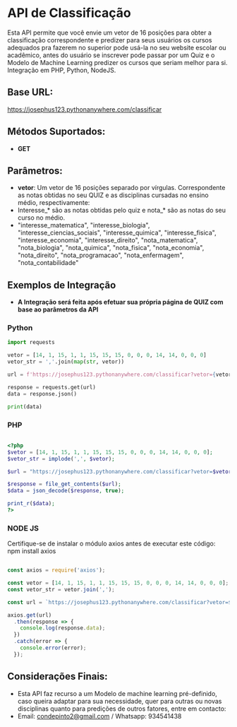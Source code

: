 # API de Classificação

Esta API permite que você envie um vetor de 16 posições para obter a classificação correspondente e predizer para seus usuários os cursos adequados pra fazerem no superior pode usá-la no seu website escolar ou acadêmico, antes do usuário se inscrever pode passar por um Quiz e o Modelo de Machine Learning predizer os cursos que seriam melhor para si. Integração em PHP, Python, NodeJS.

## Base URL:

https://josephus123.pythonanywhere.com/classificar


## Métodos Suportados:
- **GET**

## Parâmetros:

- **vetor**: Um vetor de 16 posições separado por vírgulas. Correspondente as notas obtidas no seu QUIZ e as disciplinas cursadas no ensino médio, respectivamente:
- Interesse_* são as notas obtidas pelo quiz e nota_* são as notas do seu curso no médio.
- "interesse_matematica", "interesse_biologia", "interesse_ciencias_sociais", "interesse_quimica", "interesse_fisica", "interesse_economia", "interesse_direito", "nota_matematica", "nota_biologia", "nota_quimica", "nota_fisica", "nota_economia", "nota_direito", "nota_programacao", "nota_enfermagem", "nota_contabilidade"

## Exemplos de Integração

- **A Integração será feita após efetuar sua própria página de QUIZ com base ao parâmetros da API**

### Python

```python
import requests

vetor = [14, 1, 15, 1, 1, 15, 15, 15, 0, 0, 0, 14, 14, 0, 0, 0]
vetor_str = ','.join(map(str, vetor))

url = f'https://josephus123.pythonanywhere.com/classificar?vetor={vetor_str}'

response = requests.get(url)
data = response.json()

print(data)

```

### PHP

```php

<?php
$vetor = [14, 1, 15, 1, 1, 15, 15, 15, 0, 0, 0, 14, 14, 0, 0, 0];
$vetor_str = implode(',', $vetor);

$url = "https://josephus123.pythonanywhere.com/classificar?vetor=$vetor_str";

$response = file_get_contents($url);
$data = json_decode($response, true);

print_r($data);
?>
```

### NODE JS

Certifique-se de instalar o módulo axios antes de executar este código: npm install axios

```javascript

const axios = require('axios');

const vetor = [14, 1, 15, 1, 1, 15, 15, 15, 0, 0, 0, 14, 14, 0, 0, 0];
const vetor_str = vetor.join(',');

const url = `https://josephus123.pythonanywhere.com/classificar?vetor=${vetor_str}`;

axios.get(url)
  .then(response => {
    console.log(response.data);
  })
  .catch(error => {
    console.error(error);
  });
```
## Considerações Finais:
- Esta API faz recurso a um Modelo de machine learning pré-definido, caso queira adaptar para sua necessidade, quer para outras ou novas disciplinas quanto para predições de outros fatores, entre em contacto:
- Email: condepinto2@gmail.com / Whatsapp: 934541438
